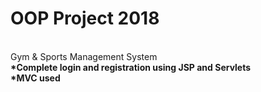 # OOP Project 2018
<br>Gym & Sports Management System</b> <br />
<b>*Complete login and registration using JSP and Servlets<b> <br /> <b>*MVC used<b>

